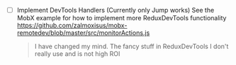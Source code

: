 - [ ] Implement DevTools Handlers (Currently only Jump works)
See the MobX example for how to implement more ReduxDevTools functionality
https://github.com/zalmoxisus/mobx-remotedev/blob/master/src/monitorActions.js
  > I have changed my mind. The fancy stuff in ReduxDevTools I don't really use and is not high ROI
